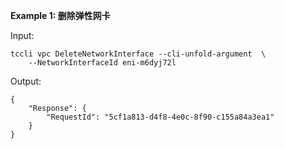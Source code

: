 **Example 1: 删除弹性网卡**



Input: 

```
tccli vpc DeleteNetworkInterface --cli-unfold-argument  \
    --NetworkInterfaceId eni-m6dyj72l
```

Output: 
```
{
    "Response": {
        "RequestId": "5cf1a813-d4f8-4e0c-8f90-c155a84a3ea1"
    }
}
```

